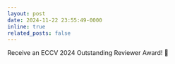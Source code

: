 ```yaml
---
layout: post
date: 2024-11-22 23:55:49-0000
inline: true
related_posts: false
---
```


Receive an ECCV 2024 Outstanding Reviewer Award! :medal_sports: